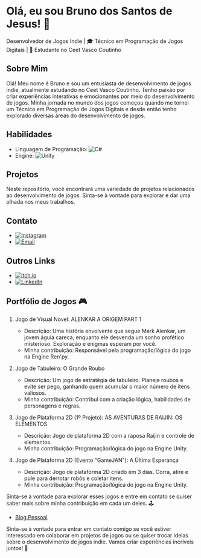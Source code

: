 # Olá, eu sou Bruno dos Santos de Jesus! 👋

Desenvolvedor de Jogos Indie | 🎓 Técnico em Programação de Jogos Digitais | 📍 Estudante no Ceet Vasco Coutinho

## Sobre Mim

Olá! Meu nome é Bruno e sou um entusiasta de desenvolvimento de jogos indie, atualmente estudando no Ceet Vasco Coutinho. Tenho paixão por criar experiências interativas e emocionantes por meio do desenvolvimento de jogos. Minha jornada no mundo dos jogos começou quando me tornei um Técnico em Programação de Jogos Digitais e desde então tenho explorado diversas áreas do desenvolvimento de jogos.

## Habilidades

- Linguagem de Programação: ![C#](https://img.shields.io/badge/C%23-239120?style=for-the-badge&logo=c-sharp&logoColor=white)
- Engine: ![Unity](https://img.shields.io/badge/Unity-000000?style=for-the-badge&logo=unity&logoColor=white)

## Projetos

Neste repositório, você encontrará uma variedade de projetos relacionados ao desenvolvimento de jogos. Sinta-se à vontade para explorar e dar uma olhada nos meus trabalhos.

## Contato

- [![Instagram](https://img.shields.io/badge/Instagram-E4405F?style=for-the-badge&logo=instagram&logoColor=white)](https://www.instagram.com/dev.brun0/)
- [![Email](https://img.shields.io/badge/Email-0077B5?style=for-the-badge&logo=linkedin&logoColor=white)](mailto:seuemail@email.com)

## Outros Links

- [![itch.io](https://img.shields.io/badge/itch.io-FA5C5C?style=for-the-badge&logo=itch.io&logoColor=white)](https://brunogamedev.itch.io/)
- [![LinkedIn](https://img.shields.io/badge/LinkedIn-0077B5?style=for-the-badge&logo=linkedin&logoColor=white)](https://www.linkedin.com/in/bruno-dos-santos-de-jesus-746207230/)

## Portfólio de Jogos 🎮
1. Jogo de Visual Novel: ALENKAR A ORIGEM PART 1

   - Descrição: Uma história envolvente que segue Mark Alenkar, um jovem águia careca, enquanto ele desvenda um sonho profético misterioso. Exploração e enigmas esperam por você.
   - Minha contribuição: Responsável pela programação/lógica do jogo na Engine Ren'py.

2. Jogo de Tabuleiro: O Grande Roubo

   - Descrição: Um jogo de estratégia de tabuleiro. Planeje roubos e evite ser pego, ganhando quem acumular o maior número de itens valiosos.
   - Minha contribuição: Contribuí com a criação lógica, habilidades de personagens e regras.

3. Jogo de Plataforma 2D (1º Projeto): AS AVENTURAS DE RAIJIN: OS ELEMENTOS

   - Descrição: Jogo de plataforma 2D com a raposa Raijin e controle de elementos.
   - Minha contribuição: Programação/lógica do jogo na Engine Unity.

4. Jogo de Plataforma 2D (Evento "GameJAN"): A Última Esperança

   - Descrição: Jogo de plataforma 2D criado em 3 dias. Corra, atire e pule para derrotar robôs e coletar itens.
   - Minha contribuição: Programação/lógica do jogo na Engine Unity.

Sinta-se à vontade para explorar esses jogos e entre em contato se quiser saber mais sobre minha contribuição em cada um deles. 🕹️



- [Blog Pessoal](https://seublog.com)

Sinta-se à vontade para entrar em contato comigo se você estiver interessado em colaborar em projetos de jogos ou se quiser trocar ideias sobre o desenvolvimento de jogos indie. Vamos criar experiências incríveis juntos! 🚀
